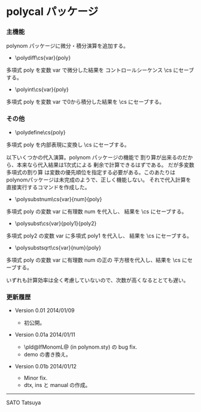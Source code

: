 polycal パッケージ
==================

### 主機能
polynom パッケージに微分・積分演算を追加する。

  * \polydiff\cs{var}{poly}

  多項式 poly を変数 var で微分した結果を
  コントロールシーケンス \cs  にセーブする。

  * \polyint\cs{var}{poly}

  多項式 poly を変数 var で0から積分した結果を
  \cs にセーブする。

### その他

  * \polydefine\cs{poly}

  多項式 poly を内部表現に変換し \cs にセーブする。

以下いくつかの代入演算。polynom パッケージの機能で
割り算が出来るのだから、本来なら代入結果は1次式による
剰余で計算できるはずである。 だが多変数多項式の割り算
は変数の優先順位を指定する必要がある。このあたりは
polynomパッケージは未完成のようで、正しく機能しない。
それで代入計算を直接実行するコマンドを作成した。

  * \polysubstnum\cs{var}{num}{poly}

  多項式  poly  の変数  var  に有理数  num  を代入し、
  結果を \cs にセーブする。

  * \polysubst\cs{var}{poly1}{poly2}

  多項式  poly2  の変数  var  に多項式  poly1  を代入し、
  結果を \cs にセーブする。

  * \polysubstsqrt\cs{var}{num}{poly}

  多項式  poly  の変数  var  に有理数  num  の正の
  平方根を代入し、結果を \cs にセーブする。

いずれも計算効率は全く考慮していないので、次数が高くなるととても遅い。

### 更新履歴

  * Version 0.01 2014/01/09
    - 初公開。

  * Version 0.01a 2014/01/11
    - \pld@IfMonomL@ (in polynom.sty) の bug fix.
    - demo の書き換え。

  * Version 0.01b 2014/01/12
    - Minor fix.
    - dtx, ins と manual の作成。


------------
SATO Tatsuya
